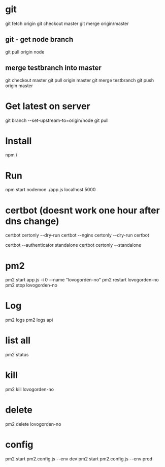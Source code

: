 # git
git fetch origin
git checkout master
git merge origin/master

## git - get node branch
git pull origin node

## merge testbranch into master
git checkout master
git pull origin master
git merge testbranch
git push origin master

# Get latest on server
git branch --set-upstream-to=origin/node
git pull

# Install
npm i

# Run
npm start
nodemon ./app.js localhost 5000

# certbot (doesnt work one hour after dns change)
certbot certonly --dry-run
certbot --nginx certonly --dry-run
certbot

certbot --authenticator standalone
certbot certonly --standalone

# pm2
pm2 start app.js -i 0 --name "lovogorden-no"
pm2 restart lovogorden-no
pm2 stop lovogorden-no

# Log
pm2 logs
pm2 logs api

# list all
pm2 status

# kill
pm2 kill lovogorden-no

# delete 
pm2 delete lovogorden-no

# config
pm2 start pm2.config.js --env dev
pm2 start pm2.config.js --env prod